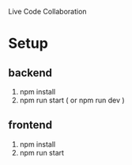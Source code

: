 Live Code Collaboration

# Setup

## backend
1. npm install
2. npm run start ( or npm run dev )

## frontend
1. npm install
2. npm run start